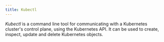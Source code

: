 ```yaml
---
title: Kubectl
---
```


*Kubectl* is a command line tool for communicating with a Kubernetes cluster's control plane, using the Kubernetes API. It can be used to create, inspect, update and delete Kubernetes objects.
